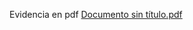Evidencia en pdf [Documento sin título.pdf](https://github.com/user-attachments/files/22987943/Documento.sin.titulo.pdf)
